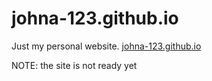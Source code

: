 # johna-123.github.io
Just my personal website.
<a href="https://johna-123.github.io/">johna-123.github.io</a>

NOTE: the site is not ready yet
